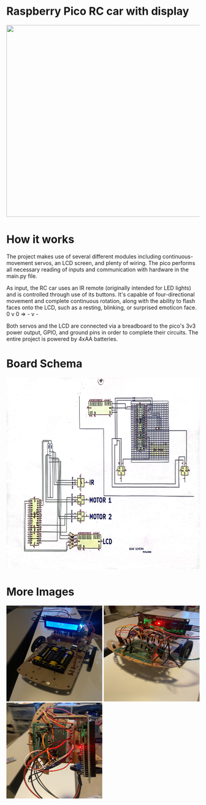 # Raspberry Pico RC car with display

 <p float = "left">
  <img src = "https://github.com/rileystuartmyers/Raspberry-Pico-RC-car-with-display/blob/ffb5ffe8d5bb3453c63528d39f2ea3c620a5099f/movement_gif.gif" width = 600 height = 500>
 </p>

# How it works

 <p>
  The project makes use of several different modules including continuous-movement servos, an LCD screen, and plenty of wiring.
  The pico performs all necessary reading of inputs and communication with hardware in the main.py file.

  As input, the RC car uses an IR remote (originally intended for LED lights) and is controlled through use of its buttons.
  It's capable of four-directional movement and complete continuous rotation, along with the ability to flash faces onto the LCD, such
  as a resting, blinking, or surprised emoticon face.  0 v 0  =>  - v -

  Both servos and the LCD are connected via a breadboard to the pico's 3v3 power output, GPIO, and ground pins in order to complete their circuits.
  The entire project is powered by 4xAA batteries.
  
 </p>
 
# Board Schema

 <p float = "left">
  <img src = "https://github.com/rileystuartmyers/Raspberry-Pico-RC-car-with-display/blob/650f0e7681261073e60a8d31d87e2fcc29cd55f5/IMG_8870.JPG" width = 600 height = 500>
 </p>

# More Images

 <p float = "left">
  <img src = "https://github.com/rileystuartmyers/Raspberry-Pico-RC-car-with-display/blob/ffb5ffe8d5bb3453c63528d39f2ea3c620a5099f/IMG_8980.jpeg" width = 250 height = 250>
  <img src = "https://github.com/rileystuartmyers/Raspberry-Pico-RC-car-with-display/blob/ffb5ffe8d5bb3453c63528d39f2ea3c620a5099f/IMG_8981.jpeg" width = 250 height = 250>
  <img src = "https://github.com/rileystuartmyers/Raspberry-Pico-RC-car-with-display/blob/ffb5ffe8d5bb3453c63528d39f2ea3c620a5099f/IMG_8982.jpeg" width = 250 height = 250>
 </p>
